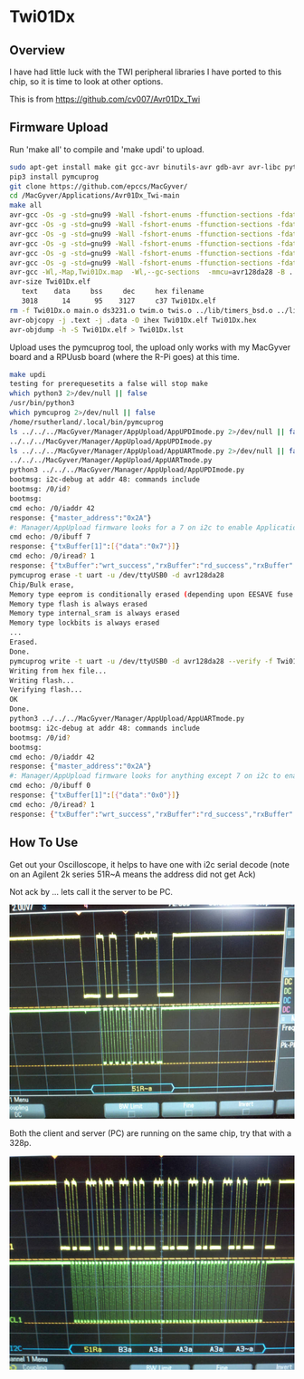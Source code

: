 # Twi01Dx

## Overview

I have had little luck with the TWI peripheral libraries I have ported to this chip, so it is time to look at other options.

This is from <https://github.com/cv007/Avr01Dx_Twi>

## Firmware Upload

 Run 'make all' to compile and 'make updi' to upload.

```bash
sudo apt-get install make git gcc-avr binutils-avr gdb-avr avr-libc python3-pip
pip3 install pymcuprog
git clone https://github.com/epccs/MacGyver/
cd /MacGyver/Applications/Avr01Dx_Twi-main
make all
avr-gcc -Os -g -std=gnu99 -Wall -fshort-enums -ffunction-sections -fdata-sections  -DF_CPU=16000000UL -I.  -mmcu=avr128da28 -B ../lib/AVR-Dx_DFP/gcc/dev/avr128da28/ -I ../lib/AVR-Dx_DFP/include/ -c -o main.o main.c
avr-gcc -Os -g -std=gnu99 -Wall -fshort-enums -ffunction-sections -fdata-sections  -DF_CPU=16000000UL -I.  -mmcu=avr128da28 -B ../lib/AVR-Dx_DFP/gcc/dev/avr128da28/ -I ../lib/AVR-Dx_DFP/include/ -c -o ds3231.o ds3231.c
avr-gcc -Os -g -std=gnu99 -Wall -fshort-enums -ffunction-sections -fdata-sections  -DF_CPU=16000000UL -I.  -mmcu=avr128da28 -B ../lib/AVR-Dx_DFP/gcc/dev/avr128da28/ -I ../lib/AVR-Dx_DFP/include/ -c -o twim.o twim.c
avr-gcc -Os -g -std=gnu99 -Wall -fshort-enums -ffunction-sections -fdata-sections  -DF_CPU=16000000UL -I.  -mmcu=avr128da28 -B ../lib/AVR-Dx_DFP/gcc/dev/avr128da28/ -I ../lib/AVR-Dx_DFP/include/ -c -o twis.o twis.c
avr-gcc -Os -g -std=gnu99 -Wall -fshort-enums -ffunction-sections -fdata-sections  -DF_CPU=16000000UL -I.  -mmcu=avr128da28 -B ../lib/AVR-Dx_DFP/gcc/dev/avr128da28/ -I ../lib/AVR-Dx_DFP/include/ -c -o ../lib/timers_bsd.o ../lib/timers_bsd.c
avr-gcc -Os -g -std=gnu99 -Wall -fshort-enums -ffunction-sections -fdata-sections  -DF_CPU=16000000UL -I.  -mmcu=avr128da28 -B ../lib/AVR-Dx_DFP/gcc/dev/avr128da28/ -I ../lib/AVR-Dx_DFP/include/ -c -o ../lib/uart0_bsd.o ../lib/uart0_bsd.c
avr-gcc -Wl,-Map,Twi01Dx.map  -Wl,--gc-sections  -mmcu=avr128da28 -B ../lib/AVR-Dx_DFP/gcc/dev/avr128da28/ -I ../lib/AVR-Dx_DFP/include/ main.o ds3231.o twim.o twis.o ../lib/timers_bsd.o ../lib/uart0_bsd.o -o Twi01Dx.elf
avr-size Twi01Dx.elf
   text    data     bss     dec     hex filename
   3018      14      95    3127     c37 Twi01Dx.elf
rm -f Twi01Dx.o main.o ds3231.o twim.o twis.o ../lib/timers_bsd.o ../lib/uart0_bsd.o
avr-objcopy -j .text -j .data -O ihex Twi01Dx.elf Twi01Dx.hex
avr-objdump -h -S Twi01Dx.elf > Twi01Dx.lst
```

Upload uses the pymcuprog tool, the upload only works with my MacGyver board and a RPUusb board (where the R-Pi goes) at this time.

```bash
make updi
testing for prerequesetits a false will stop make
which python3 2>/dev/null || false
/usr/bin/python3
which pymcuprog 2>/dev/null || false
/home/rsutherland/.local/bin/pymcuprog
ls ../../../MacGyver/Manager/AppUpload/AppUPDImode.py 2>/dev/null || false
../../../MacGyver/Manager/AppUpload/AppUPDImode.py
ls ../../../MacGyver/Manager/AppUpload/AppUARTmode.py 2>/dev/null || false
../../../MacGyver/Manager/AppUpload/AppUARTmode.py
python3 ../../../MacGyver/Manager/AppUpload/AppUPDImode.py
bootmsg: i2c-debug at addr 48: commands include
bootmsg: /0/id?
bootmsg: 
cmd echo: /0/iaddr 42
response: {"master_address":"0x2A"}
#: Manager/AppUpload firmware looks for a 7 on i2c to enable Application UPID mode
cmd echo: /0/ibuff 7
response: {"txBuffer[1]":[{"data":"0x7"}]}
cmd echo: /0/iread? 1
response: {"txBuffer":"wrt_success","rxBuffer":"rd_success","rxBuffer":[{"data":"0x7"}]}
pymcuprog erase -t uart -u /dev/ttyUSB0 -d avr128da28
Chip/Bulk erase,
Memory type eeprom is conditionally erased (depending upon EESAVE fuse setting)
Memory type flash is always erased
Memory type internal_sram is always erased
Memory type lockbits is always erased
...
Erased.
Done.
pymcuprog write -t uart -u /dev/ttyUSB0 -d avr128da28 --verify -f Twi01Dx.hex
Writing from hex file...
Writing flash...
Verifying flash...
OK
Done.
python3 ../../../MacGyver/Manager/AppUpload/AppUARTmode.py
bootmsg: i2c-debug at addr 48: commands include
bootmsg: /0/id?
bootmsg: 
cmd echo: /0/iaddr 42
response: {"master_address":"0x2A"}
#: Manager/AppUpload firmware looks for anything except 7 on i2c to enable Application UART mode
cmd echo: /0/ibuff 0
response: {"txBuffer[1]":[{"data":"0x0"}]}
cmd echo: /0/iread? 1
response: {"txBuffer":"wrt_success","rxBuffer":"rd_success","rxBuffer":[{"data":"0x0"}]}
```

## How To Use

Get out your Oscilloscope, it helps to have one with i2c serial decode (note on an Agilent 2k series 51R~A means the address did not get Ack)

Not ack by ... lets call it the server to be PC.

![address_not_ack_by_slave](./address_not_ack_by_slave.jpg)

Both the client and server (PC) are running on the same chip, try that with a 328p.

![address_ack_by_slave](./address_ack_by_slave.jpg)
